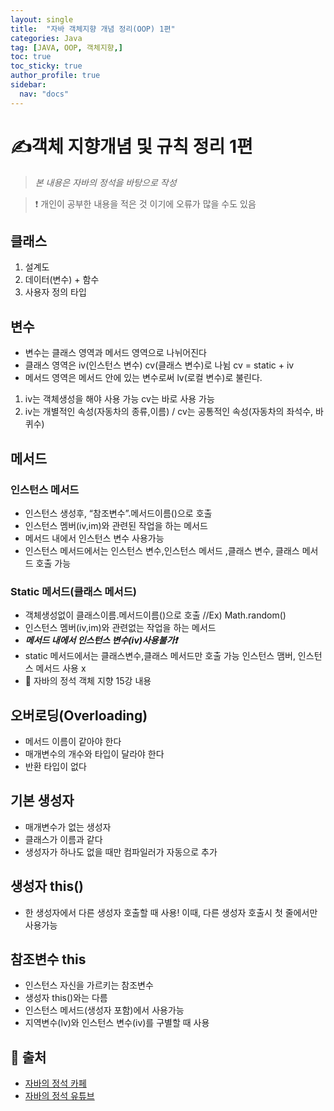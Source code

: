 ```yaml
---
layout: single
title:  "자바 객체지향 개념 정리(OOP) 1편"
categories: Java
tag: [JAVA, OOP, 객체지향,]
toc: true
toc_sticky: true
author_profile: true
sidebar:
  nav: "docs"
---
```


# ✍객체 지향개념 및 규칙 정리 1편

<!--Quote-->
> *본 내용은 자바의 정석을 바탕으로 작성*

> ❗ 개인이 공부한 내용을 적은 것 이기에 오류가 많을 수도 있음

## 클래스

1. 설계도
2. 데이터(변수)  + 함수
3. 사용자 정의 타입

## 변수

- 변수는 클래스 영역과 메서드 영역으로 나뉘어진다
- 클래스 영역은 iv(인스턴스 변수) cv(클래스 변수)로 나뉨 cv = static + iv
- 메서드 영역은 메서드 안에 있는 변수로써 lv(로컬 변수)로 불린다.

<script src="https://gist.github.com/kimyeong96/3d22a365868830758c1d7b561bdd6872.js"></script>

1. iv는 객체생성을 해야 사용 가능 cv는 바로 사용 가능
2. iv는 개별적인 속성(자동차의 종류,이름) / cv는 공통적인 속성(자동차의 좌석수, 바퀴수)


## 메서드

<script src="https://gist.github.com/kimyeong96/c55c444ad4d5f2e2a1d01887379ead40.js"></script>

### 인스턴스 메서드

- 인스턴스 생성후, “참조변수”.메서드이름()으로 호출
- 인스턴스 멤버(iv,im)와 관련된 작업을 하는 메서드
- 메서드 내에서 인스턴스 변수 사용가능
- 인스턴스 메서드에서는 인스턴스 변수,인스턴스 메서드 ,클래스 변수, 클래스 메서드 호출 가능

### Static 메서드(클래스 메서드)

- 객체생성없이 클래스이름.메서드이름()으로 호출 //Ex) Math.random()
- 인스턴스 멤버(iv,im)와 관련없는 작업을 하는 메서드
- ***<span stlye='background-color: #fff5b1'>메서드 내에서 인스턴스 변수(iv)사용불가</span>❗***
- static 메서드에서는 클래스변수,클래스 메서드만 호출 가능 인스턴스 맴버, 인스턴스 메서드 사용 x
- 📄 자바의 정석 객체 지향 15강 내용

## 오버로딩(Overloading)

- 메서드 이름이 같아야 한다
- 매개변수의 개수와 타입이 달라야 한다
- 반환 타입이 없다

## 기본 생성자

- 매개변수가 없는 생성자
- 클래스가 이름과 같다
- 생성자가 하나도 없을 때만 컴파일러가 자동으로 추가

<script src="https://gist.github.com/kimyeong96/97d9395cb650bc94057376b062d1079d.js"></script>

## 생성자 this()

- 한 생성자에서 다른 생성자 호출할 때 사용! 이때,  다른 생성자 호출시 첫 줄에서만 사용가능

<script src="https://gist.github.com/kimyeong96/9e4b8d2ac0151e4fa5eaa1c2bafcb415.js"></script>

## 참조변수 this

- 인스턴스 자신을 가르키는 참조변수
- 생성자 this()와는 다름
- 인스턴스 메서드(생성자 포함)에서 사용가능
- 지역변수(lv)와 인스턴스 변수(iv)를 구별할 때 사용

<script src="https://gist.github.com/kimyeong96/c2bc786ba28d71ca27c6c0d457c963a3.js"></script>
## 📑 출처

 - [자바의 정석 카페](https://cafe.naver.com/javachobostudy)
 - [자바의 정석 유튜브](https://www.youtube.com/user/MasterNKS)